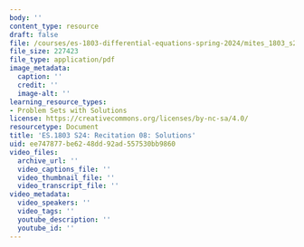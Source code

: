 ```yaml
---
body: ''
content_type: resource
draft: false
file: /courses/es-1803-differential-equations-spring-2024/mites_1803_s24_probsect-week8-qa.pdf
file_size: 227423
file_type: application/pdf
image_metadata:
  caption: ''
  credit: ''
  image-alt: ''
learning_resource_types:
- Problem Sets with Solutions
license: https://creativecommons.org/licenses/by-nc-sa/4.0/
resourcetype: Document
title: 'ES.1803 S24: Recitation 08: Solutions'
uid: ee747877-be62-48dd-92ad-557530bb9860
video_files:
  archive_url: ''
  video_captions_file: ''
  video_thumbnail_file: ''
  video_transcript_file: ''
video_metadata:
  video_speakers: ''
  video_tags: ''
  youtube_description: ''
  youtube_id: ''
---
```

